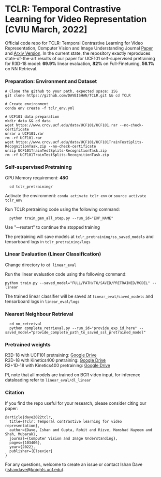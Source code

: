 # TCLR: Temporal Contrastive Learning for Video Representation [CVIU March, 2022]
Official code repo for TCLR: Temporal Contrastive Learning for Video Representation, Computer Vision and Image Understanding Journal [Paper](https://doi.org/10.1016/j.cviu.2022.103406) and [Arxiv Version](https://arxiv.org/abs/2101.07974). In the current state, the repository exactly reproduces state-of-the-art results of our paper for UCF101 self-supervised pretraining for R3D-18 model: **69.9\%** linear evaluation, **82\%** on Full-Finetuning, **56.1\%** on NN Retrieval.

### Preparation: Environment and Dataset
```
# Clone the github to your path, expected space: 15G
git clone https://github.com/DAVEISHAN/TCLR.git && cd TCLR

# Create environment
conda env create -f tclr_env.yml

# UCF101 data preparation
mkdir data && cd data
wget https://www.crcv.ucf.edu/data/UCF101/UCF101.rar --no-check-certificate
unrar x UCF101.rar
rm -rf UCF101.rar
wget https://www.crcv.ucf.edu/data/UCF101/UCF101TrainTestSplits-RecognitionTask.zip --no-check-certificate
unzip UCF101TrainTestSplits-RecognitionTask.zip
rm -rf UCF101TrainTestSplits-RecognitionTask.zip
```

### Self-supervised Pretraining

GPU Memory requirement: **48G**

```
  cd tclr_pretraining/
  ```
  
Activate the environment: `conda activate tclr_env` or `source activate tclr_env`

Run TCLR pretraining code using the following command:
```
  python train_gen_all_step.py --run_id="EXP_NAME"
  ```

Use "--restart" to continue the stopped training

The pretraining will save models at `tclr_pretraining/ss_saved_models` and tensorboard logs in `tclr_pretraining/logs`

### Linear Evaluation (Linear Classification)

Change directory to `cd linear_eval`

Run the linear evaluation code using the following command:

```
python train.py --saved_model="FULL/PATH/TO/SAVED/PRETRAINED/MODEL" --linear
  ```

The trained linear classifier will be saved at `linear_eval/saved_models` and tensorboard logs in `linear_eval/logs`

### Nearest Neighbour Retrieval
```
  cd nn_retreival
  python complete_retrieval.py --run_id="provide_exp_id_here" --saved_model="provide_complete_path_to_saved_ssl_pretrained_model"
  ```

### Pretrained weights
 
R3D-18 with UCF101 pretraining: [Google Drive](https://drive.google.com/file/d/1wGr6KsC4TcRweAGOFwmOYBPeZe0oGV7r/view?usp=sharing)<br/>R3D-18 with Kinetics400 pretraining: [Google Drive](https://drive.google.com/file/d/1m-u8N18dYFqP9B2JF3dEYOowKg3xDrds/view?usp=sharing)<br/>R2+1D-18 with Kinetics400 pretraining: [Google Drive](https://drive.google.com/file/d/1cuM4vFJA8wDDYmkQeAhwBUDQD0aDGmqD/view?usp=sharing)

Pl, note that all models are trained on BGR video input, for inference dataloading refer to `linear_eval/dl_linear`
 
### Citation
If you find the repo useful for your research, please consider citing our paper: 
```
@article{dave2022tclr,
  title={Tclr: Temporal contrastive learning for video representation},
  author={Dave, Ishan and Gupta, Rohit and Rizve, Mamshad Nayeem and Shah, Mubarak},
  journal={Computer Vision and Image Understanding},
  pages={103406},
  year={2022},
  publisher={Elsevier}
}
```
For any questions, welcome to create an issue or contact Ishan Dave ([ishandave@knights.ucf.edu](mailto:ishandave@knights.ucf.edu)).
